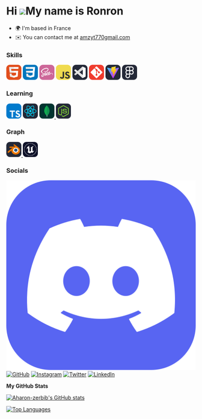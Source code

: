 Hi ![](https://user-images.githubusercontent.com/18350557/176309783-0785949b-9127-417c-8b55-ab5a4333674e.gif)My name is Ronron
==============================================================================================================================

* 🌍  I'm based in France
* ✉️  You can contact me at [amzyt770gmail.com](mailto:amzyt770gmail.com )

### Skills

<p align="left">
 <a href="https://developer.mozilla.org/en-US/docs/Glossary/HTML5" target="_blank" rel="noreferrer"><img src="https://github.com/tandpfun/skill-icons/blob/main/icons/HTML.svg"  
 width="40" height="40" alt="html"/></a>
 <a href="https://www.w3.org/TR/CSS/#css"   
 target="_blank" rel="noreferrer"><img src="https://github.com/tandpfun/skill-icons/blob/main/icons/CSS.svg"   
 width="40" height="40" alt="CSS3" /></a>
 <a href="https://sass-lang.com/"   
 target="_blank" rel="noreferrer"><img src="https://github.com/tandpfun/skill-icons/blob/main/icons/Sass.svg"   
 width="40" height="40" alt="Sass"   
 /></a>
<a href="https://developer.mozilla.org/en-US/docs/Web/JavaScript" target="_blank" rel="noreferrer"><img src="https://github.com/tandpfun/skill-icons/blob/main/icons/JavaScript.svg"   
 width="40" height="40" alt="JavaScript" /></a>
 <a href="https://code.visualstudio.com/"   
 target="_blank" rel="noreferrer"><img src="https://github.com/tandpfun/skill-icons/blob/main/icons/VSCode-Dark.svg"   
 width="40" height="40" alt="VS Code" /></a>
 <a href="https://git-scm.com/"   
 target="_blank" rel="noreferrer"><img src="https://github.com/tandpfun/skill-icons/blob/main/icons/Git.svg"   
 width="40" height="40" alt="Git"   
 /></a>
<a href="https://vitejs.dev/" target="_blank" rel="noreferrer"><img src="https://github.com/tandpfun/skill-icons/blob/main/icons/Vite-Dark.svg"   
width="40" height="40" alt="Vite" /></a>
<a href="https://www.figma.com/"   
 target="_blank" rel="noreferrer"><img src="https://github.com/tandpfun/skill-icons/blob/main/icons/Figma-Dark.svg"   
 width="40" height="40" alt="Figma"   
 /></a>

</p>

### Learning
<p align="left">
 <a href="https://www.typescriptlang.org/" target="_blank" rel="noreferrer"><img src="https://github.com/tandpfun/skill-icons/blob/main/icons/TypeScript.svg"   
 width="40" height="40" alt="TypeScript" /></a>
 <a href="https://reactjs.org/" target="_blank" rel="noreferrer"><img src="https://github.com/tandpfun/skill-icons/blob/main/icons/React-Dark.svg"   
width="40" height="40" alt="React" /></a>

<a href="https://www.mongodb.com" target="_blank" rel="noreferrer">
  <img src="https://github.com/tandpfun/skill-icons/blob/main/icons/MongoDB.svg" 
       width="40" height="40" alt="MongoDB" />
</a>

<a href="https://nodejs.org" target="_blank" rel="noreferrer">
  <img src="https://github.com/tandpfun/skill-icons/blob/main/icons/NodeJS-Dark.svg" 
       width="40" height="40" alt="Node.js" />
</a>


 
</p>

### Graph

<p align="left">
  <a href="https://www.blender.org" target="_blank" rel="noreferrer">
    <img src="https://github.com/tandpfun/skill-icons/blob/main/icons/Blender-Dark.svg" 
         width="40" height="40" alt="Blender" />
  </a>
  <a href="https://www.unrealengine.com" target="_blank" rel="noreferrer">
    <img src="https://github.com/tandpfun/skill-icons/blob/main/icons/UnrealEngine.svg" 
        width="40" height="40" alt="Unreal Engine" />
  </a>
</p>


 
### Socials

<p align="left">

[![Discord](https://github.com/tandpfun/skill-icons/blob/main/icons/Discord.svg)](https://discord.com/users/daykoro)
[![GitHub](https://img.shields.io/badge/GitHub-333?style=for-the-badge&logo=github&logoColor=white)](https://www.github.com/Aharon-zerbib)
[![Instagram](https://img.shields.io/badge/Instagram-E1306C?style=for-the-badge&logo=instagram&logoColor=white)](http://www.instagram.com/ronron.mz)
[![Twitter](https://img.shields.io/badge/Twitter-1DA1F2?style=for-the-badge&logo=twitter&logoColor=white)](https://www.x.com/Daykoro_)
[![LinkedIn](https://img.shields.io/badge/LinkedIn-0077B5?style=for-the-badge&logo=linkedin&logoColor=white)](https://www.linkedin.com/in/aharon-zerbib-911bb6276/)
</p>



<b>My GitHub Stats</b>

<a href="http://www.github.com/Aharon-zerbib"><img src="https://github-readme-stats.vercel.app/api?username=Aharon-zerbib&show_icons=true&hide=stars,issues,&title_color=84cc16&text_color=a855f7&icon_color=3382ed&bg_color=1c1917&hide_border=true&show_icons=true" alt="Aharon-zerbib's GitHub stats" /></a>

<a href="https://github.com/Aharon-zerbib" align="left"><img src="https://github-readme-stats.vercel.app/api/top-langs/?username=Aharon-zerbib&langs_count=10&title_color=84cc16&text_color=a855f7&icon_color=3382ed&bg_color=1c1917&hide_border=true&locale=en&custom_title=Top%20%Languages" alt="Top Languages" /></a>
